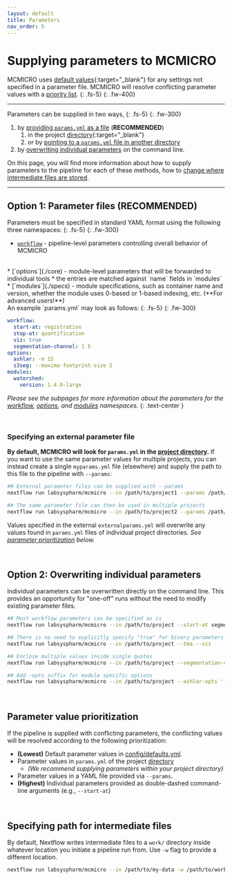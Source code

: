 ```yaml
---
layout: default
title: Parameters
nav_order: 5
---
```


# Supplying parameters to MCMICRO

MCMICRO uses [default values](https://github.com/labsyspharm/mcmicro/blob/master/config/defaults.yml){:target="_blank"} for any settings not specified in a parameter file. MCMICRO will resolve conflicting parameter values with a [priority list](./#parameter-value-prioritization).
{: .fs-5}
{: .fw-400}

---

Parameters can be supplied in two ways,
{: .fs-5}
{: .fw-300}

1. by [providing `params.yml` as a file](./#option-1-parameter-files-recommended) (**RECOMMENDED**)
	1. in the project [directory]({{site.baseurl}}/io.html#input){:target="_blank"} 
	2. or by [pointing to a `params.yml` file in another directory](./#specifying-an-external-parameter-file)
3. by [overwriting individual parameters](./#overwriting-individual-parameters) on the command line.

On this page, you will find more information about how to supply parameters to the pipeline for each of these methods, how to [change where intermediate files are stored](./#specifying-path-for-intermediate-files).

---

## Option 1: Parameter files (RECOMMENDED)

Parameters must be specified in standard YAML format using the following three namespaces:
{: .fs-5}
{: .fw-300}

* [`workflow`](./workflow) - pipeline-level parameters controlling overall behavior of MCMICRO  
<br>
* [`options`](./core) - module-level parameters that will be forwarded to individual tools
	* the entries are matched against `name` fields in `modules`   
<br>
* [`modules`](./specs) - module specifications, such as container name and version, whether the module uses 0-based or 1-based indexing, etc.  (**For advanced users!**)

<br>
An example `params.yml` may look as follows:
{: .fs-5}
{: .fw-300}

``` yaml
workflow:
  start-at: registration
  stop-at: quantification
  viz: true
  segmentation-channel: 1 5
options:
  ashlar: -m 15
  s3seg: --maxima-footprint-size 5
modules:
  watershed:
    version: 1.4.0-large
```

_Please see the subpages for more information about the parameters for the [workflow](./workflow.html), [options](./core.html), and [modules](./specs.html) namespaces._
{: .text-center }

<br>

### Specifying an external parameter file

**By default, MCMICRO will look for `params.yml` in the [project directory]({{site.baseurl}}/io.html#input).** If you want to use the same parameter values for multiple projects, you can instead create a single `myparams.yml` file (elsewhere) and supply the path to this file to the pipeline with `--params`:

``` bash
## External parameter files can be supplied with --params
nextflow run labsyspharm/mcmicro --in /path/to/project1 --params /path/to/externalparams.yml

## The same parameter file can then be used in multiple projects
nextflow run labsyspharm/mcmicro --in /path/to/project2 --params /path/to/externalparams.yml
```

Values specified in the external `externalparams.yml` will overwrite any values found in `params.yml` files of individual project directories. *See [parameter prioritization](./#parameter-value-prioritization) below.*

<br>

## Option 2: Overwriting individual parameters

Individual parameters can be overwritten directly on the command line. This provides an opportunity for "one-off" runs without the need to modify existing parameter files.

``` bash
## Most workflow parameters can be specified as is
nextflow run labsyspharm/mcmicro --in /path/to/project --start-at segmentation

## There is no need to explicitly specify "true" for binary parameters
nextflow run labsyspharm/mcmicro --in /path/to/project --tma --viz

## Enclose multiple values inside single quotes
nextflow run labsyspharm/mcmicro --in /path/to/project --segmentation-channel '1 5'

## Add -opts suffix for module specific options
nextflow run labsyspharm/mcmicro --in /path/to/project --ashlar-opts '-m 50'
```

<br>

## Parameter value prioritization

If the pipeline is supplied with conflicting parameters, the conflicting values will be resolved according to the following prioritization:

* **(Lowest)** Default parameter values in [config/defaults.yml](https://github.com/labsyspharm/mcmicro/blob/master/config/defaults.yml).
* Parameter values in `params.yml` of the project [directory]({{site.baseurl}}/io.html#input)
	* _(We recommend supplying parameters within your project directory)_
* Parameter values in a YAML file provided via `--params`.
* **(Highest)** Individual parameters provided as double-dashed command-line arguments (e.g., `--start-at`)

<br>

## Specifying path for intermediate files
By default, Nextflow writes intermediate files to a `work/` directory inside whatever location you initiate a pipeline run from. Use `-w` flag to provide a different location. 

``` bash
nextflow run labsyspharm/mcmicro --in /path/to/my-data -w /path/to/work/
```


